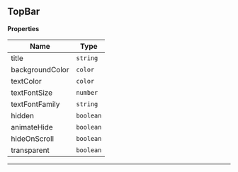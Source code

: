 <a name="TopBar"></a>

## TopBar
**Properties**

| Name | Type |
| --- | --- |
| title | <code>string</code> | 
| backgroundColor | <code>color</code> | 
| textColor | <code>color</code> | 
| textFontSize | <code>number</code> | 
| textFontFamily | <code>string</code> | 
| hidden | <code>boolean</code> | 
| animateHide | <code>boolean</code> | 
| hideOnScroll | <code>boolean</code> | 
| transparent | <code>boolean</code> | 


* * *

